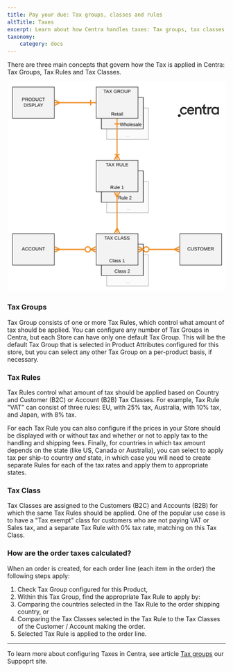 ```yaml
---
title: Pay your due: Tax groups, classes and rules
altTitle: Taxes
excerpt: Learn about how Centra handles taxes: Tax groups, tax classes, tax rules.
taxonomy:
    category: docs
---
```


There are three main concepts that govern how the Tax is applied in Centra: Tax Groups, Tax Rules and Tax Classes.

![TaxLogic](tax-logic.png?lightbox=3333x4000&resize=1200)

### Tax Groups

Tax Group consists of one or more Tax Rules, which control what amount of tax should be applied. You can configure any number of Tax Groups in Centra, but each Store can have only one default Tax Group. This will be the default Tax Group that is selected in Product Attributes configured for this store, but you can select any other Tax Group on a per-product basis, if necessary.

### Tax Rules

Tax Rules control what amount of tax should be applied based on Country and Customer (B2C) or Account (B2B) Tax Classes. For example, Tax Rule "VAT" can consist of three rules: EU, with 25% tax, Australia, with 10% tax, and Japan, with 8% tax.

For each Tax Rule you can also configure if the prices in your Store should be displayed with or without tax and whether or not to apply tax to the handling and shipping fees. Finally, for countries in which tax amount depends on the state (like US, Canada or Australia), you can select to apply tax per ship-to country *and* state, in which case you will need to create separate Rules for each of the tax rates and apply them to appropriate states.

### Tax Class

Tax Classes are assigned to the Customers (B2C) and Accounts (B2B) for which the same Tax Rules should be applied. One of the popular use case is to have a "Tax exempt" class for customers who are not paying VAT or Sales tax, and a separate Tax Rule with 0% tax rate, matching on this Tax Class.

### How are the order taxes calculated?

When an order is created, for each order line (each item in the order) the following steps apply:
1. Check Tax Group configured for this Product,
1. Within this Tax Group, find the appropriate Tax Rule to apply by:
  1. Comparing the countries selected in the Tax Rule to the order shipping country, or
  1. Comparing the Tax Classes selected in the Tax Rule to the Tax Classes of the Customer / Account making the order.
1. Selected Tax Rule is applied to the order line.



***



To learn more about configuring Taxes in Centra, see article [Tax groups](https://support.centra.com/centra-sections/settings/tax-groups) our Suppoprt site.
